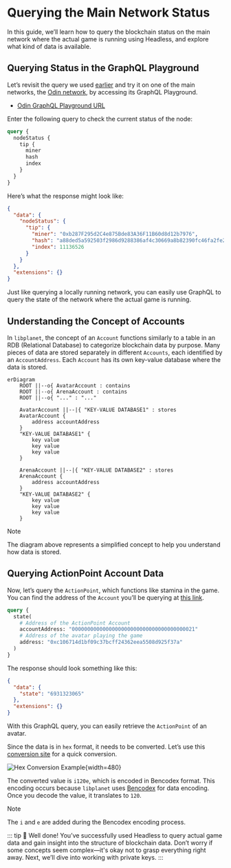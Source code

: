 # Querying the Main Network Status

In this guide, we’ll learn how to query the blockchain status on the main network where the actual game is running using Headless, and explore what kind of data is available.

[nc-headless]: https://github.com/planetarium/NineChronicles.Headless

## Querying Status in the GraphQL Playground

Let’s revisit the query we used [earlier](./running-node-with-executor) and try it on one of the main networks, the [Odin network](../../guide/general/multiplanetary.md), by accessing its GraphQL Playground.

- [Odin GraphQL Playground URL](https://9c-main-rpc-1.nine-chronicles.com/ui/playground)

Enter the following query to check the current status of the node:

```graphql
query {
  nodeStatus {
    tip {
      miner
      hash
      index
    }
  }
}
```

Here’s what the response might look like:

```json
{
  "data": {
    "nodeStatus": {
      "tip": {
        "miner": "0xb287F295d2C4e875Bde83A36F11B60d8d12b7976",
        "hash": "a88ded5a592503f2986d9288386af4c30669a8b82390fc46fa2fe29cb3b2fdc4",
        "index": 11136526
      }
    }
  },
  "extensions": {}
}
```

Just like querying a locally running network, you can easily use GraphQL to query the state of the network where the actual game is running.

## Understanding the Concept of Accounts

In `libplanet`, the concept of an `Account` functions similarly to a table in an RDB (Relational Database) to categorize blockchain data by purpose. Many pieces of data are stored separately in different `Accounts`, each identified by an `AccountAddress`. Each `Account` has its own key-value database where the data is stored.

```mermaid
erDiagram
    ROOT ||--o{ AvatarAccount : contains
    ROOT ||--o{ ArenaAccount : contains
    ROOT ||--o{ "..." : "..."

    AvatarAccount ||--|{ "KEY-VALUE DATABASE1" : stores
    AvatarAccount {
        address accountAddress
    }
    "KEY-VALUE DATABASE1" {
        key value
        key value
        key value
    }
    
    ArenaAccount ||--|{ "KEY-VALUE DATABASE2" : stores
    ArenaAccount {
        address accountAddress
    }
    "KEY-VALUE DATABASE2" {
        key value
        key value
        key value
    }

```
> [!NOTE]
> The diagram above represents a simplified concept to help you understand how data is stored.

## Querying ActionPoint Account Data

Now, let’s query the `ActionPoint`, which functions like stamina in the game. You can find the address of the `Account` you’ll be querying at [this link](https://github.com/planetarium/lib9c/blob/main/Lib9c/Addresses.cs#L50).

```graphql
query {
  state(
    # Address of the ActionPoint Account
    accountAddress: "0000000000000000000000000000000000000021"
    # Address of the avatar playing the game
    address: "0xc106714d1bf09c37bcff24362eea5508d925f37a"
  )
}
```

The response should look something like this:

```json
{
  "data": {
    "state": "6931323065"
  },
  "extensions": {}
}
```

With this GraphQL query, you can easily retrieve the `ActionPoint` of an avatar.

Since the data is in `hex` format, it needs to be converted. Let’s use this [conversion site](https://www.rapidtables.com/convert/number/hex-to-ascii.html) for a quick conversion.

![Hex Conversion Example](/images/network/state-hex.png){width=480}

The converted value is `i120e`, which is encoded in Bencodex format. This encoding occurs because `libplanet` uses [Bencodex](https://github.com/planetarium/bencodex) for data encoding. Once you decode the value, it translates to `120`.

> [!NOTE]
> The `i` and `e` are added during the Bencodex encoding process.

::: tip :tada:
Well done! You’ve successfully used Headless to query actual game data and gain insight into the structure of blockchain data. Don’t worry if some concepts seem complex—it's okay not to grasp everything right away. Next, we’ll dive into working with private keys.
:::
